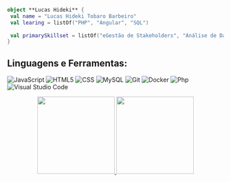 ```kotlin
object **Lucas Hideki** {
 val name = "Lucas Hideki Tobaro Barbeiro"
 val learing = listOf("PHP", "Angular", "SQL") 
 
 val primarySkillset = listOf("eGestão de Stakeholders", "Análise de Dados e Métricas", "Análise de Dados e Métricas", "Resolução de Problemas Complexos", "Visão de Negócio")
}
```
## **Linguagens e Ferramentas:**  

![JavaScript](https://img.shields.io/badge/-JavaScript-333333?style=flat&logo=javascript)
![HTML5](https://img.shields.io/badge/-HTML5-333333?style=flat&logo=HTML5)
![CSS](https://img.shields.io/badge/-CSS-333333?style=flat&logo=CSS3&logoColor=1572B6)
![MySQL](https://img.shields.io/badge/-MySQL-333333?style=flat&logo=mysql)
![Git](https://img.shields.io/badge/-Git-333333?style=flat&logo=git)
![Docker](https://img.shields.io/badge/-Docker-333333?style=flat&logo=docker)
![Php](https://img.shields.io/badge/-PHP-333333?style=flat&logo=php)
![Visual Studio Code](https://img.shields.io/badge/-Visual%20Studio%20Code-333333?style=flat&logo=visual-studio-code&logoColor=007ACC)

<div align="center">
  <a href="https://github.com/Lucashideki">
  <img height="180em" src="https://github-readme-stats.vercel.app/api?username=Lucashideki&show_icons=true&theme=vue&include_all_commits=true&count_private=true"/>
  <img height="180em" src="https://github-readme-stats.vercel.app/api/top-langs/?username=Lucashideki&layout=compact&langs_count=7&theme=vue"/>
</div>
